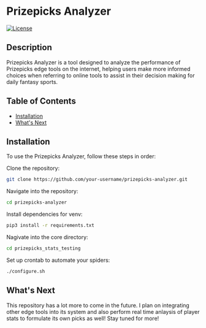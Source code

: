 # Prizepicks Analyzer

[![License](https://img.shields.io/badge/License-MIT-blue.svg)](https://opensource.org/licenses/MIT)

## Description

Prizepicks Analyzer is a tool designed to analyze the performance of Prizepicks edge tools on the internet, helping users make more informed choices when referring to online tools to assist in their decision making for daily fantasy sports.

## Table of Contents

- [Installation](#installation)
- [What's Next](#whats-next)

## Installation

To use the Prizepicks Analyzer, follow these steps in order:

Clone the repository:
```bash
git clone https://github.com/your-username/prizepicks-analyzer.git
```
Navigate into the repository:
```bash
cd prizepicks-analyzer
```

Install dependencies for venv:
```bash
pip3 install -r requirements.txt
```
Nagivate into the core directory:
```bash
cd prizepicks_stats_testing
```

Set up crontab to automate your spiders:
```bash
./configure.sh
```

## What's Next
This repository has a lot more to come in the future. I plan on integrating other edge tools into its system and also perform real time anlaysis of player stats to formulate its own picks as well! Stay tuned for more!
